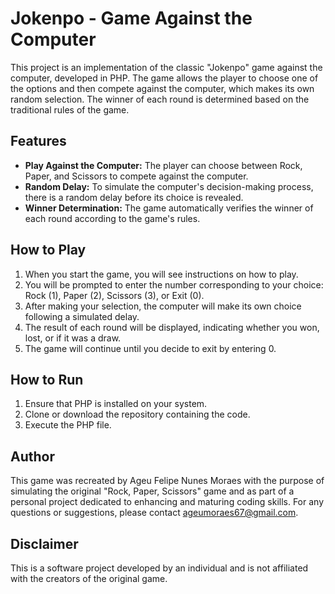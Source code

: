 # Jokenpo - Game Against the Computer

This project is an implementation of the classic "Jokenpo" game against the computer, developed in PHP. The game allows the player to choose one of the options and then compete against the computer, which makes its own random selection. The winner of each round is determined based on the traditional rules of the game.

## Features

- **Play Against the Computer:** The player can choose between Rock, Paper, and Scissors to compete against the computer.
- **Random Delay:** To simulate the computer's decision-making process, there is a random delay before its choice is revealed.
- **Winner Determination:** The game automatically verifies the winner of each round according to the game's rules.

## How to Play

1. When you start the game, you will see instructions on how to play.
2. You will be prompted to enter the number corresponding to your choice: Rock (1), Paper (2), Scissors (3), or Exit (0).
3. After making your selection, the computer will make its own choice following a simulated delay.
4. The result of each round will be displayed, indicating whether you won, lost, or if it was a draw.
5. The game will continue until you decide to exit by entering 0.

## How to Run

1. Ensure that PHP is installed on your system.
2. Clone or download the repository containing the code.
3. Execute the PHP file.

## Author

This game was recreated by Ageu Felipe Nunes Moraes with the purpose of simulating the original "Rock, Paper, Scissors" game and as part of a personal project dedicated to enhancing and maturing coding skills. For any questions or suggestions, please contact [ageumoraes67@gmail.com](mailto:ageumoraes67@gmail.com).

## Disclaimer

This is a software project developed by an individual and is not affiliated with the creators of the original game.
